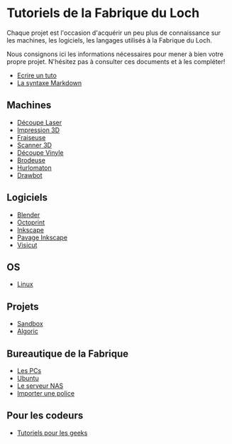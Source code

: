 # Tutoriels de la Fabrique du Loch

Chaque projet est l'occasion d'acquérir un peu plus de connaissance sur les machines,
les logiciels, les langages utilisés à la Fabrique du Loch.

Nous consignons ici les informations nécessaires pour mener à bien votre propre projet.
N'hésitez pas à consulter ces documents et à les compléter!
- [Ecrire un tuto](ecrire)
- [La syntaxe Markdown](ode/markdown)

## Machines
- [Découpe Laser](machines/laser/)
- [Impression 3D](machines/print3D/)
- [Fraiseuse](machines/fraiseuse)
- [Scanner 3D](machines/scanner3D)
- [Découpe Vinyle](machines/vinyle)
- [Brodeuse](machines/brodeuse)
- [Hurlomaton](machines/hurlomaton)
- [Drawbot](machines/drawbot)

## Logiciels
- [Blender](logiciels/blender)
- [Octoprint](logiciels/octoprint)
- [Inkscape](logiciels/inkscape/inkscape.md)
- [Pavage Inkscape](logiciels/inkscape/pavage.md)
- [Visicut](logiciels/visicut)

## OS
- [Linux](os/linux)

## Projets
- [Sandbox](https://fabloch.github.io/sandbox/)
- [Algoric](https://fabloch.github.io/algoric)

## Bureautique de la Fabrique
- [Les PCs](machines/pc)
- [Ubuntu](logiciels/ubuntu)
- [Le serveur NAS](machines/NAS.md)
- [Importer une police](machines/police.md)

## Pour les codeurs
- [Tutoriels pour les geeks](code/index.md)
